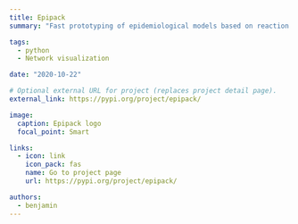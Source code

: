 ```yaml
---
title: Epipack
summary: "Fast prototyping of epidemiological models based on reaction equations. Analyze the ODEs analytically or numerically, or run/animate stochastic simulations on networks/well-mixed systems. Simple compartmental models of infectious diseases are useful to investigate effects of certain processes on disease dissemination. Using pen and paper, quickly adding/removing compartments and transition processes is easy, yet the analytical and numerical analysis or stochastic simulations can be tedious to set up and debug—especially when the model changes (ever so slightly)."

tags:
  - python
  - Network visualization

date: "2020-10-22"

# Optional external URL for project (replaces project detail page).
external_link: https://pypi.org/project/epipack/

image:
  caption: Epipack logo
  focal_point: Smart

links:
  - icon: link
    icon_pack: fas
    name: Go to project page
    url: https://pypi.org/project/epipack/

authors:
  - benjamin
---
```

